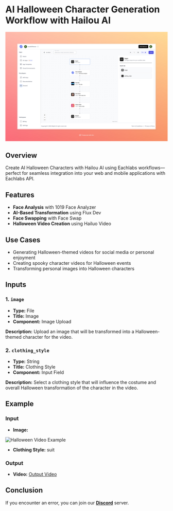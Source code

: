 # AI Halloween Character Generation Workflow with Hailou AI

<img src="images/halloween-video-generator-hailuo-full.jpeg" alt="AI Halloween Character Generation Workflow with Hailou AI"/>

## Overview
Create AI Halloween Characters with Hailou AI using Eachlabs workflows—perfect for seamless integration into your web and mobile applications with Eachlabs API.

## Features
- **Face Analysis** with 1019 Face Analyzer
- **AI-Based Transformation** using Flux Dev
- **Face Swapping** with Face Swap
- **Halloween Video Creation** using Hailuo Video

## Use Cases
- Generating Halloween-themed videos for social media or personal enjoyment
- Creating spooky character videos for Halloween events
- Transforming personal images into Halloween characters

## Inputs

### 1. `image`
- **Type:** File
- **Title:** Image
- **Component:** Image Upload

**Description:** Upload an image that will be transformed into a Halloween-themed character for the video.

### 2. `clothing_style`
- **Type:** String
- **Title:** Clothing Style
- **Component:** Input Field

**Description:** Select a clothing style that will influence the costume and overall Halloween transformation of the character in the video.

## Example 

### Input
- **Image:** 

<img src="https://storage.googleapis.com/magicpoint/models/man.png" alt="Halloween Video Example" width="300">

- **Clothing Style:** suit
### Output
- **Video:** 
[Output Video](https://storage.googleapis.com/magicpoint/github-outputs/halloween-video-generator-hailuo-github-output.mp4)

## Conclusion

If you encounter an error, you can join our <b><a href="https://discord.com/invite/yzZD4ZxBPt" target="_blank">Discord</a></b> server.
